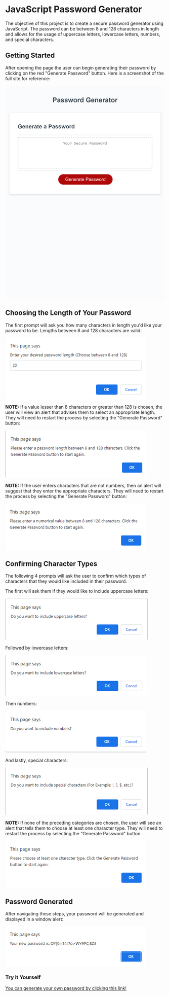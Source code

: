 # **JavaScript Password Generator**

The objective of this project is to create a secure password generator using JavaScript. The password can be between 8 and 128 characters in length and allows for the usage of uppercase letters, lowercase letters, numbers, and special characters.

## Getting Started

After opening the page the user can begin generating their password by clicking on the red "Generate Password" button. Here is a screenshot of the full site for reference:

![Full Site Screenshot](./Assets/images/full-generator.png)

## Choosing the Length of Your Password

The first prompt will ask you how many characters in length you'd like your password to be. Lengths between 8 and 128 characters are valid:

![Choosing password length](./Assets/images/length-pw.png)

**NOTE:** If a value lesser than 8 characters or greater than 128 is chosen, the user will view an alert that advises them to select an appropriate length. They will need to restart the process by selecting the "Generate Password" button:

![Please choose an appropriate length](./Assets/images/length-error.png)

**NOTE:** If the user enters characters that are not numbers, then an alert will suggest that they enter the appropriate characters. They will need to restart the process by selecting the "Generate Password" button:

![Please use numerical characters](./Assets/images/nan-error.png)

## Confirming Character Types

The following 4 prompts will ask the user to confirm which types of characters that they would like included in their password.

The first will ask them if they would like to include uppercase letters:

![Confirm uppercase letters](./Assets/images/upper-confirm.png)

Followed by lowercase letters:

![Confirm lowercase letters](./Assets/images/lower-confirm.png)

Then numbers:

![Confirm numbers](./Assets/images/number-confirm.png)

And lastly, special characters:

![Confirm special characters](./Assets/images/special-confirm.png)

**NOTE:** If none of the preceding categories are chosen, the user will see an alert that tells them to choose at least one character type. They will need to restart the process by selecting the "Generate Password" button.

![Please select a category](./Assets/images/type-error.png)

## Password Generated

After navigating these steps, your password will be generated and displayed in a window alert:

![Your new password](./Assets/images/finished-password.png)

### Try it Yourself

[You can generate your own password by clicking this link!](https://littmarque27.github.io/javascript-powered-password-generator/)
 
